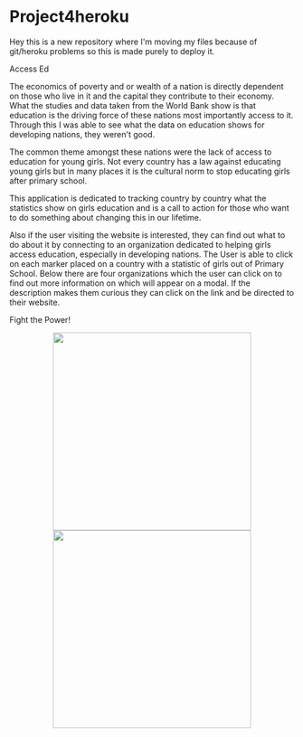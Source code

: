 # Project4heroku
Hey this is a new repository where I'm moving my files because of git/heroku problems so this is made purely to deploy it. 

Access Ed

The economics of poverty and or wealth of a nation is directly dependent on those who live in it and the capital they contribute to their economy. 
What the studies and data taken from the World Bank show is that education is the driving force of these nations most importantly access to it. 
Through this I was able to see what the data on education shows for developing nations, they weren't good.

The common theme amongst these nations were the lack of access to education for young girls. 
Not every country has a law against educating young girls but in many places it is the cultural norm to stop educating girls after primary school.

This application is dedicated to tracking country by country what the statistics show on girls education and is a call to action 
for those who want to do something about changing this in our lifetime.

Also if the user visiting the website is interested, they can find out what to do about it by connecting 
to an organization dedicated to helping girls access education, especially in developing nations.
The User is able to click on each marker placed on a country with a statistic of girls out of Primary School.
Below there are four organizations which the user can click on to find out more information on which will appear on a modal.
If the description makes them curious they can click on the link and be directed to their website.






Fight the Power!

<p align="center">
  <img src="https://git.generalassemb.ly/storage/user/32/files/23fbe1e0-bdf5-11e6-8343-4b3985266c3f" width="350"/>
  <img src="https://git.generalassemb.ly/storage/user/32/files/1287b5ec-bdf5-11e6-9472-8f403a01fefd" width="350"/>
</p>
